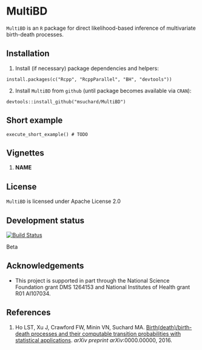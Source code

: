 MultiBD
======

`MultiBD` is an `R` package for direct likelihood-based inference of multivariate birth-death processes. 

## Installation

1. Install (if necessary) package dependencies and helpers:
```{r}
install.packages(c("Rcpp", "RcppParallel", "BH", "devtools"))
```

2. Install `MultiBD` from `github` (until package becomes available via `CRAN`):
```{r}
devtools::install_github("msuchard/MultiBD")
```

## Short example

```{r}
execute_short_example() # TODO
```


## Vignettes

1. **NAME**

## License
`MultiBD` is licensed under Apache License 2.0

## Development status

[![Build Status](https://travis-ci.org/msuchard/MultiBD.svg?branch=master)](https://travis-ci.org/msuchard/MultiBD)

Beta

## Acknowledgements
- This project is supported in part through the National Science Foundation grant DMS 1264153 and National Institutes of Health grant R01 AI107034.

## References

1. Ho LST, Xu J, Crawford FW, Minin VN, Suchard MA.
[Birth(death)/birth-death processes and their computable transition probabilities with statistical applications](http://arxiv.org).
*arXiv preprint arXiv*:0000.00000, 2016.
